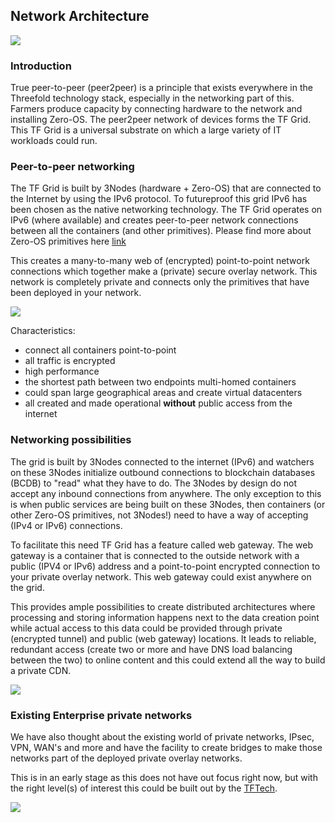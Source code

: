 ## Network Architecture

![](./img/network_funny.png)

### Introduction
True peer-to-peer (peer2peer) is a principle that exists everywhere in the Threefold technology stack, especially in the networking part of this. Farmers produce capacity by connecting hardware to the network and installing Zero-OS. The peer2peer network of devices forms the TF Grid. This TF Grid is a universal substrate on which a large variety of IT workloads could run.

### Peer-to-peer networking
The TF Grid is built by 3Nodes (hardware + Zero-OS) that are connected to the Internet by using the IPv6 protocol. To futureproof this grid IPv6 has been chosen as the native networking technology. The TF Grid operates on IPv6 (where available) and creates peer-to-peer network connections between all the containers (and other primitives). Please find more about Zero-OS primitives here [link]() 
<!--
 TODO #43 Insert link to Zero-OS primitives
-->

This creates a many-to-many web of (encrypted) point-to-point network connections which together make a (private) secure overlay network. This network is completely private and connects only the primitives that have been deployed in your network.

![](./img/network_architecture2.png)

Characteristics:
- connect all containers point-to-point
- all traffic is encrypted
- high performance
- the shortest path between two endpoints multi-homed containers
- could span large geographical areas and create virtual datacenters
- all created and made operational **without** public access from the internet

### Networking possibilities 
The grid is built by 3Nodes connected to the internet (IPv6) and watchers on these 3Nodes initialize outbound connections to blockchain databases (BCDB) to "read" what they have to do. The 3Nodes by design do not accept any inbound connections from anywhere. The only exception to this is when public services are being built on these 3Nodes, then containers (or other Zero-OS primitives, not 3Nodes!) need to have a way of accepting (IPv4 or IPv6) connections.

To facilitate this need TF Grid has a feature called web gateway. The web gateway is a container that is connected to the outside network with a public (IPV4 or IPv6) address and a point-to-point encrypted connection to your private overlay network. This web gateway could exist anywhere on the grid.

This provides ample possibilities to create distributed architectures where processing and storing information happens next to the data creation point while actual access to this data could be provided through private (encrypted tunnel) and public (web gateway) locations. It leads to reliable, redundant access (create two or more and have DNS load balancing between the two) to online content and this could extend all the way to build a private CDN.

![](./img/network_architecture4.png)

### Existing Enterprise private networks
We have also thought about the existing world of private networks, IPsec, VPN, WAN's and more and have the facility to create bridges to make those networks part of the deployed private overlay networks.

This is in an early stage as this does not have out focus right now, but with the right level(s) of interest this could be built out by the [TFTech](http://www.Threefold.tech).

![](./img/network_architecture.png)





